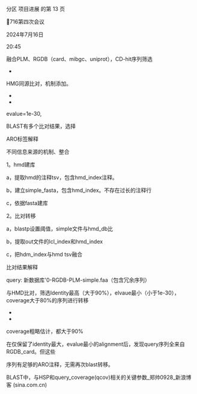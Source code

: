 分区 项目进展 的第 13 页

716第四次会议

2024年7月16日

20:45



融合PLM、RGDB（card、mibgc、uniprot），CD-hit序列筛选

-

HMG同源比对，机制添加。

-

-

evalue=1e-30,

BLAST有多个比对结果，选择

ARO标签解释

不同信息来源的机制、整合

1。hmd建库

a，提取hmd的注释tsv，包含hmd_index注释。

b，建立simple_fasta，包含hmd_index。不存在过长的注释行

c，依据fasta建库

2。比对转移

a，blastp设置阈值，simple文件与hmd_db比

b，提取out文件的lcl_index和hmd_index

c，把hdm_index与hmd tsv融合

比对结果解释

query: 新数据库'0-RGDB-PLM-simple.faa（包含冗余序列）

与HMD比对，筛选Identity最高（大于90%），elvaue最小（小于1e-30），coverage大于80%的序列进行转移

-

-

coverage粗略估计，都大于90%

在仅保留了identity最大，evalue最小的alignment后，发现query序列全来自RGDB_card。但这些

序列有足够的ARO注释，无需再次blast转移。

BLAST中，与HSP和query_coverage(qcov)相关的关键参数_郑帅0928_新浪博客 (sina.com.cn)

